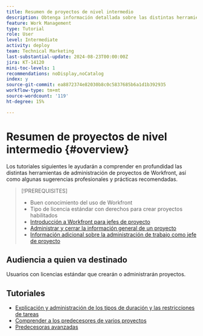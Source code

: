 ```yaml
---
title: Resumen de proyectos de nivel intermedio
description: Obtenga información detallada sobre las distintas herramientas de administración de proyectos de Workfront, así como consejos y prácticas recomendadas de los profesionales.
feature: Work Management
type: Tutorial
role: User
level: Intermediate
activity: deploy
team: Technical Marketing
last-substantial-update: 2024-08-23T00:00:00Z
jira: KT-14120
mini-toc-levels: 1
recommendations: noDisplay,noCatalog
index: y
source-git-commit: ea8872374e82030b8c0c5837685b6a1d1b392935
workflow-type: tm+mt
source-wordcount: '119'
ht-degree: 15%

---
```



# Resumen de proyectos de nivel intermedio {#overview}

Los tutoriales siguientes le ayudarán a comprender en profundidad las distintas herramientas de administración de proyectos de Workfront, así como algunas sugerencias profesionales y prácticas recomendadas.

>[!PREREQUISITES]
>
>* Buen conocimiento del uso de Workfront
>* Tipo de licencia estándar con derechos para crear proyectos habilitados
>* [Introducción a Workfront para jefes de proyecto](https://experienceleague.adobe.com/?recommended=Workfront-U-1-2022.1.planners)
>* [Administrar y cerrar la información general de un proyecto](https://experienceleague.adobe.com/?recommended=Workfront-U-1-2022.2.planners)
>* [Información adicional sobre la administración de trabajo como jefe de proyecto](https://experienceleague.adobe.com/?recommended=Workfront-U-1-2022.3.planners)

## Audiencia a quien va destinado

Usuarios con licencias estándar que crearán o administrarán proyectos.

## Tutoriales

* [Explicación y administración de los tipos de duración y las restricciones de tareas](/help/manage-work/intermediate-projects/understand-and-manage-duration-types-and-task-constraints.md)
* [Comprender a los predecesores de varios proyectos](/help/manage-work/intermediate-projects/understand-cross-project-predecessors.md)
* [Predecesoras avanzadas](/help/manage-work/intermediate-projects/advanced-predecessors.md)
